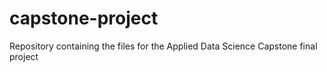 # capstone-project
Repository containing the files for the Applied Data Science Capstone final project
